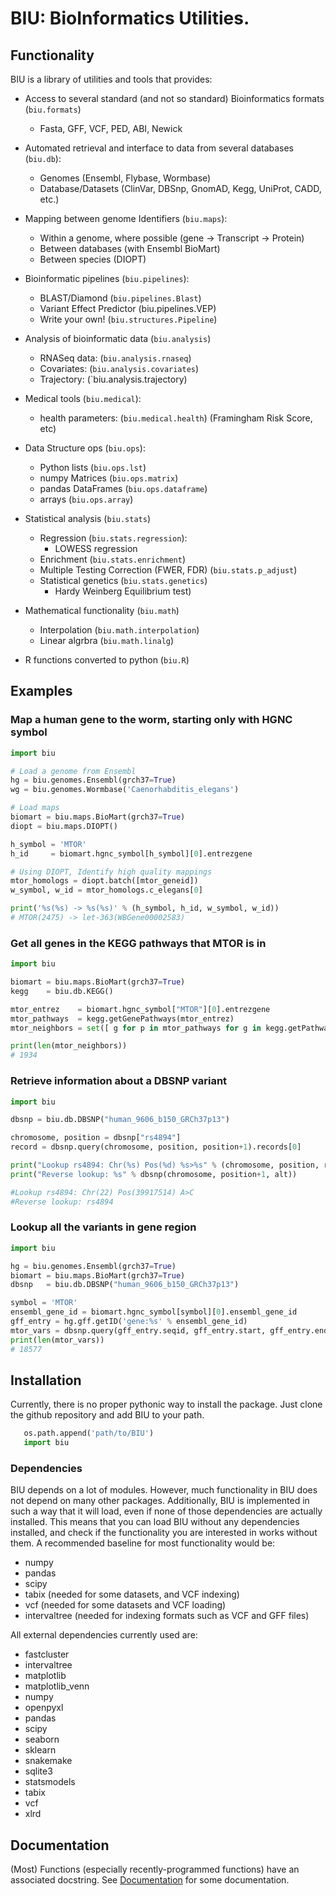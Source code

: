 # BIU: BioInformatics Utilities.

## Functionality

BIU is a library of utilities and tools that provides:

  * Access to several standard (and not so standard) Bioinformatics formats (`biu.formats`)
    * Fasta, GFF, VCF, PED, ABI, Newick

  * Automated retrieval and interface to data from several databases (`biu.db`):
    * Genomes (Ensembl, Flybase, Wormbase)
    * Database/Datasets (ClinVar, DBSnp, GnomAD, Kegg, UniProt, CADD, etc.)

  * Mapping between genome Identifiers (`biu.maps`):
    * Within a genome, where possible (gene -> Transcript -> Protein)
    * Between databases (with Ensembl BioMart)
    * Between species (DIOPT)

  * Bioinformatic pipelines (`biu.pipelines`):
    * BLAST/Diamond (`biu.pipelines.Blast`)
    * Variant Effect Predictor (biu.pipelines.VEP)
    * Write your own! (`biu.structures.Pipeline`)

  * Analysis of bioinformatic data (`biu.analysis`)
    * RNASeq data: (`biu.analysis.rnaseq`)
    * Covariates: (`biu.analysis.covariates`)
    * Trajectory: (`biu.analysis.trajectory)

  * Medical tools (`biu.medical`):
    * health parameters: (`biu.medical.health`) (Framingham Risk Score, etc)

  * Data Structure ops (`biu.ops`):
    * Python lists (`biu.ops.lst`)
    * numpy Matrices (`biu.ops.matrix`)
    * pandas DataFrames (`biu.ops.dataframe`)
    * arrays (`biu.ops.array`)
   
  * Statistical analysis (`biu.stats`)
    * Regression (`biu.stats.regression`):
      * LOWESS regression
    * Enrichment (`biu.stats.enrichment`)
    * Multiple Testing Correction (FWER, FDR) (`biu.stats.p_adjust`)
    * Statistical genetics (`biu.stats.genetics`)
      * Hardy Weinberg Equilibrium test)

  * Mathematical functionality (`biu.math`)
    * Interpolation (`biu.math.interpolation`)
    * Linear algrbra (`biu.math.linalg`)
    
  * R functions converted to python (`biu.R`)

## Examples

### Map a human gene to the worm, starting only with HGNC symbol
   ```python
   import biu
   
   # Load a genome from Ensembl
   hg = biu.genomes.Ensembl(grch37=True)
   wg = biu.genomes.Wormbase('Caenorhabditis_elegans')
   
   # Load maps
   biomart = biu.maps.BioMart(grch37=True)
   diopt = biu.maps.DIOPT()
   
   h_symbol = 'MTOR'
   h_id     = biomart.hgnc_symbol[h_symbol][0].entrezgene
   
   # Using DIOPT, Identify high quality mappings
   mtor_homologs = diopt.batch([mtor_geneid])
   w_symbol, w_id = mtor_homologs.c_elegans[0]
   
   print('%s(%s) -> %s(%s)' % (h_symbol, h_id, w_symbol, w_id))
   # MTOR(2475) -> let-363(WBGene00002583)
   ```

### Get all genes in the KEGG pathways that MTOR is in
   ```python
   import biu
   
   biomart = biu.maps.BioMart(grch37=True)
   kegg    = biu.db.KEGG()
   
   mtor_entrez    = biomart.hgnc_symbol["MTOR"][0].entrezgene
   mtor_pathways  = kegg.getGenePathways(mtor_entrez)
   mtor_neighbors = set([ g for p in mtor_pathways for g in kegg.getPathwayGeneIDs(p) ])
   
   print(len(mtor_neighbors))
   # 1934
   ```

### Retrieve information about a DBSNP variant
  ```python
  import biu

  dbsnp = biu.db.DBSNP("human_9606_b150_GRCh37p13")
  
  chromosome, position = dbsnp["rs4894"]
  record = dbsnp.query(chromosome, position, position+1).records[0]
  
  print("Lookup rs4894: Chr(%s) Pos(%d) %s>%s" % (chromosome, position, record.REF, record.ALT[0] ))
  print("Reverse lookup: %s" % dbsnp(chromosome, position+1, alt))
  
  #Lookup rs4894: Chr(22) Pos(39917514) A>C
  #Reverse lookup: rs4894
  ```

### Lookup all the variants in gene region
   ```python
   import biu
   
   hg = biu.genomes.Ensembl(grch37=True)
   biomart = biu.maps.BioMart(grch37=True)
   dbsnp   = biu.db.DBSNP("human_9606_b150_GRCh37p13")
   
   symbol = 'MTOR'
   ensembl_gene_id = biomart.hgnc_symbol[symbol][0].ensembl_gene_id
   gff_entry = hg.gff.getID('gene:%s' % ensembl_gene_id)
   mtor_vars = dbsnp.query(gff_entry.seqid, gff_entry.start, gff_entry.end)
   print(len(mtor_vars))
   # 18577
   ```

## Installation    

Currently, there is no proper pythonic way to install the package.
Just clone the github repository and add BIU to your path.
  ```python
     os.path.append('path/to/BIU')
     import biu
  ```

### Dependencies

BIU depends on a lot of modules.
However, much functionality in BIU does not depend on many other packages.
Additionally, BIU is implemented in such a way that it will load, even if none of those dependencies are actually installed.
This means that you can load BIU without any dependencies installed, and check if the functionality you are interested in works without them.
A recommended baseline for most functionality would be:
  * numpy
  * pandas
  * scipy
  * tabix (needed for some datasets, and VCF indexing)
  * vcf (needed for some datasets and VCF loading)
  * intervaltree (needed for indexing formats such as VCF and GFF files)

All external dependencies currently used are:
  * fastcluster
  * intervaltree
  * matplotlib
  * matplotlib_venn
  * numpy
  * openpyxl
  * pandas
  * scipy
  * seaborn
  * sklearn
  * snakemake
  * sqlite3
  * statsmodels
  * tabix
  * vcf
  * xlrd

## Documentation

(Most) Functions (especially recently-programmed functions) have an associated docstring.
See [Documentation](docs#biu-documentation) for some documentation.


